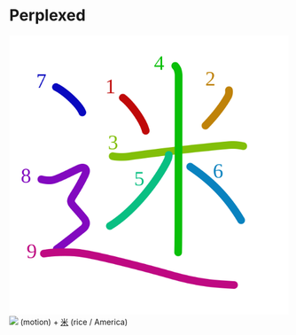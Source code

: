 # Perplexed
![8ff7](Kanji/kanji-colorize/8ff7.svg)
![](http://www.kanjidamage.com/assets/radsmall/moving-0e80c2bf34c8fb0abb4d80bddd87b84d2e0840852ee5f185818858a6f305b652.jpg) (motion) + [米](Kanji/kanji-dict/米.md) (rice / America) 